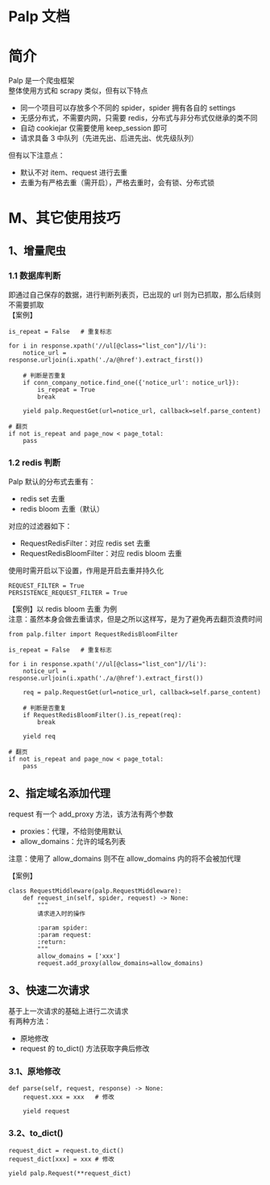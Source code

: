 # Palp 文档
# 简介
Palp 是一个爬虫框架  
整体使用方式和 scrapy 类似，但有以下特点
- 同一个项目可以存放多个不同的 spider，spider 拥有各自的 settings
- 无感分布式，不需要内网，只需要 redis，分布式与非分布式仅继承的类不同
- 自动 cookiejar 仅需要使用 keep_session 即可
- 请求具备 3 中队列（先进先出、后进先出、优先级队列）

但有以下注意点：
- 默认不对 item、request 进行去重
- 去重为有严格去重（需开启），严格去重时，会有锁、分布式锁

# M、其它使用技巧  
## 1、增量爬虫
### 1.1 数据库判断
即通过自己保存的数据，进行判断列表页，已出现的 url 则为已抓取，那么后续则不需要抓取  
【案例】
```
is_repeat = False   # 重复标志

for i in response.xpath('//ul[@class="list_con"]//li'):
    notice_url = response.urljoin(i.xpath('./a/@href').extract_first())
    
    # 判断是否重复
    if conn_company_notice.find_one({'notice_url': notice_url}):
        is_repeat = True
        break
    
    yield palp.RequestGet(url=notice_url, callback=self.parse_content)

# 翻页
if not is_repeat and page_now < page_total:
    pass
```

### 1.2 redis 判断
Palp 默认的分布式去重有：
- redis set 去重
- redis bloom 去重（默认）

对应的过滤器如下：
- RequestRedisFilter：对应 redis set 去重
- RequestRedisBloomFilter：对应 redis bloom 去重

使用时需开启以下设置，作用是开启去重并持久化
```
REQUEST_FILTER = True
PERSISTENCE_REQUEST_FILTER = True
```
【案例】以 redis bloom 去重 为例  
注意：虽然本身会做去重请求，但是之所以这样写，是为了避免再去翻页浪费时间
```
from palp.filter import RequestRedisBloomFilter

is_repeat = False   # 重复标志

for i in response.xpath('//ul[@class="list_con"]//li'):
    notice_url = response.urljoin(i.xpath('./a/@href').extract_first())
    
    req = palp.RequestGet(url=notice_url, callback=self.parse_content)

    # 判断是否重复
    if RequestRedisBloomFilter().is_repeat(req):
        break
    
    yield req

# 翻页
if not is_repeat and page_now < page_total:
    pass
```

## 2、指定域名添加代理
request 有一个 add_proxy 方法，该方法有两个参数
- proxies：代理，不给则使用默认
- allow_domains：允许的域名列表  

注意：使用了 allow_domains 则不在 allow_domains 内的将不会被加代理

【案例】
```
class RequestMiddleware(palp.RequestMiddleware):
    def request_in(self, spider, request) -> None:
        """
        请求进入时的操作

        :param spider:
        :param request:
        :return:
        """
        allow_domains = ['xxx']
        request.add_proxy(allow_domains=allow_domains)
```

## 3、快速二次请求
基于上一次请求的基础上进行二次请求  
有两种方法：
- 原地修改
- request 的 to_dict() 方法获取字典后修改

### 3.1、原地修改
```
def parse(self, request, response) -> None:
    request.xxx = xxx   # 修改

    yield request
```

### 3.2、to_dict()
```
request_dict = request.to_dict()
request_dict[xxx] = xxx # 修改

yield palp.Request(**request_dict)
```